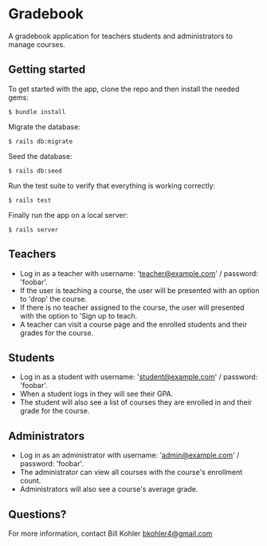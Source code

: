 # Gradebook

A gradebook application for teachers students and administrators to manage courses.

## Getting started

To get started with the app, clone the repo and then install the needed gems:

```
$ bundle install
```

Migrate the database:

```
$ rails db:migrate
```

Seed the database:

```
$ rails db:seed
```

Run the test suite to verify that everything is working correctly:

```
$ rails test
```

Finally run the app on a local server:

```
$ rails server
```

## Teachers
* Log in as a teacher with username: 'teacher@example.com' / password: 'foobar'.
* If the user is teaching a course, the user will be presented with an option to 'drop' the course.
* If there is no teacher assigned to the course, the user will presented with the option to 'Sign up to teach.
* A teacher can visit a course page and the enrolled students and their grades for the course.

## Students

* Log in as a student with username: 'student@example.com' / password: 'foobar'.
* When a student logs in they will see their GPA.
* The student will also see a list of  courses they are enrolled in and their grade for the course.

## Administrators

* Log in as an administrator with username: 'admin@example.com' / password: 'foobar'.
* The administrator can view all courses with the course's enrollment count.
* Administrators will also see a course's average grade.


## Questions?

For more information, contact Bill Kohler bkohler4@gmail.com

